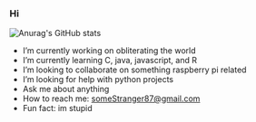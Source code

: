 ### Hi


![Anurag's GitHub stats](https://github-readme-stats.vercel.app/api?username=someStranger8&show_icons=true&theme=tokyonight)


- I’m currently working on obliterating the world
- I’m currently learning C, java, javascript, and R
- I’m looking to collaborate on something raspberry pi related
- I’m looking for help with python projects
- Ask me about anything
- How to reach me: someStranger87@gmail.com
- Fun fact: im stupid
